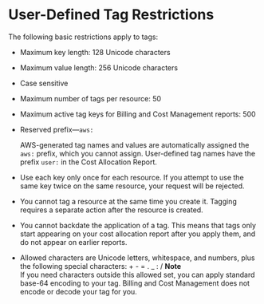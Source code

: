 # User\-Defined Tag Restrictions<a name="allocation-tag-restrictions"></a>

The following basic restrictions apply to tags:
+ Maximum key length: 128 Unicode characters
+ Maximum value length: 256 Unicode characters
+ Case sensitive
+ Maximum number of tags per resource: 50
+ Maximum active tag keys for Billing and Cost Management reports: 500
+ Reserved prefix—`aws:`

  AWS\-generated tag names and values are automatically assigned the `aws:` prefix, which you cannot assign\. User\-defined tag names have the prefix `user:` in the Cost Allocation Report\.
+ Use each key only once for each resource\. If you attempt to use the same key twice on the same resource, your request will be rejected\.
+ You cannot tag a resource at the same time you create it\. Tagging requires a separate action after the resource is created\.
+ You cannot backdate the application of a tag\. This means that tags only start appearing on your cost allocation report after you apply them, and do not appear on earlier reports\.
+ Allowed characters are Unicode letters, whitespace, and numbers, plus the following special characters: \+ \- = \. \_ : /
**Note**  
If you need characters outside this allowed set, you can apply standard base\-64 encoding to your tag\. Billing and Cost Management does not encode or decode your tag for you\.